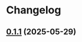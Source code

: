 # Changelog

## [0.1.1](https://github.com/astriaorg/astria-release-test/compare/sequencer-utils-v0.1.0...sequencer-utils-v0.1.1) (2025-05-29)
